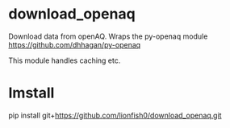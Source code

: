 # download_openaq
Download data from openAQ. Wraps the py-openaq module https://github.com/dhhagan/py-openaq

This module handles caching etc.

# Imstall

pip install git+https://github.com/lionfish0/download_openaq.git
